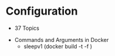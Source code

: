 # Configuration 
* 37 Topics

- Commands and Arguments in Docker
    - sleepv1 (docker build -t -f )